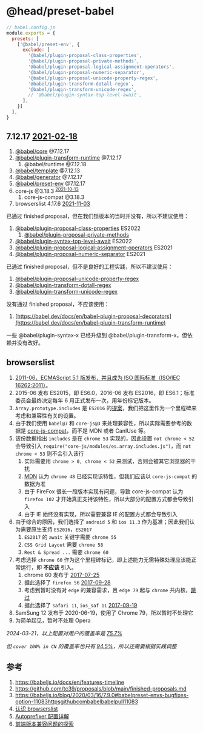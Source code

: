 @head/preset-babel
==

```javascript
// babel.config.js
module.exports = {
  presets: [
    ['@babel/preset-env', {
      exclude: [
        '@babel/plugin-proposal-class-properties',
        '@babel/plugin-proposal-private-methods',
        '@babel/plugin-proposal-logical-assignment-operators',
        '@babel/plugin-proposal-numeric-separator',
        '@babel/plugin-proposal-unicode-property-regex',
        '@babel/plugin-transform-dotall-regex',
        '@babel/plugin-transform-unicode-regex',
        // '@babel/plugin-syntax-top-level-await',
      ],
    }]
  ],
}
```

7.12.17 [2021-02-18](https://github.com/babel/babel/releases?page=9)
--

1. [@babel/core](https://babel.dev/docs/en/babel-core) @7.12.17
2. [@babel/plugin-transform-runtime](https://babel.dev/docs/en/babel-plugin-transform-runtime) @7.12.17
    1. @babel/runtime @7.12.18
3. [@babel/template](https://babel.dev/docs/en/babel-template) @7.12.13
4. [@babel/generator](https://babel.dev/docs/en/babel-generator) @7.12.17
5. [@babel/preset-env](https://babeljs.io/docs/en/babel-preset-env) @7.12.17
6. core-js @3.18.3 <sup>[2021-10-13](https://github.com/zloirock/core-js/releases?page=4)</sup>
    1. core-js-compat @3.18.3
7. browserslist 4.17.6 [2021-11-03](https://github.com/browserslist/browserslist/tags?after=4.20.0)

已通过 finished proposal，但在我们锁版本的当时并没有，所以不建议使用：

1. [@babel/plugin-proposal-class-properties](https://babel.dev/docs/en/babel-plugin-proposal-class-properties) ES2022
    1. [@babel/plugin-proposal-private-methods](https://babel.dev/docs/en/babel-plugin-proposal-private-methods)
2. [@babel/plugin-syntax-top-level-await](https://babel.dev/docs/en/babel-plugin-syntax-top-level-await) ES2022
3. [@babel/plugin-proposal-logical-assignment-operators](https://babel.dev/docs/en/babel-plugin-proposal-logical-assignment-operators) ES2021
4. [@babel/plugin-proposal-numeric-separator](https://babel.dev/docs/en/babel-plugin-proposal-numeric-separator) ES2021

已通过 finished proposal，但不是良好的工程实践，所以不建议使用：

1. [@babel/plugin-proposal-unicode-property-regex](https://babel.dev/docs/en/babel-plugin-proposal-unicode-property-regex)
2. [@babel/plugin-transform-dotall-regex](https://babel.dev/docs/en/babel-plugin-transform-dotall-regex)
3. [@babel/plugin-transform-unicode-regex](https://babel.dev/docs/en/babel-plugin-transform-unicode-regex)

没有通过 finished proposal，不应该使用：

1. [https://babel.dev/docs/en/babel-plugin-proposal-decorators](https://babel.dev/docs/en/babel-plugin-transform-runtime)

一些 @babel/plugin-syntax-x 已经升级到 @babel/plugin-transform-x，但依赖并没有改好。

browserslist
--

1. [2011-06，ECMAScript 5.1 版发布，并且成为 ISO 国际标准（ISO/IEC 16262:2011）](https://es6.ruanyifeng.com/#docs/intro#ECMAScript-%E7%9A%84%E5%8E%86%E5%8F%B2)。
2. 2015-06 发布 ES2015，即 ES6.0，2016-06 发布 ES2016，即 ES6.1；标准委员会最终决定每年 6 月正式发布一次，用年份标记版本。
3. `Array.prototype.includes` 是 `ES2016` 的[提案](https://github.com/tc39/proposals/blob/main/finished-proposals.md)，我们把这里作为一个里程碑来考虑和兼容性有关的设置。
4. 由于我们使用 `babel@7` 和 `core-js@3` 来处理兼容性，所以实际需要参考的数据是 [core-js-compat](http://zloirock.github.io/core-js/compat/)，而不是 MDN 或者 CanIUse 等。
5. 该份数据指出 `includes` 是在 `chrome 53` 实现的，因此设置 `not chrome < 52` 会导致引入 `require("core-js/modules/es.array.includes.js")`，而 `not chrome < 53` 则不会引入该行
    1. 实际需要用 `chrome > 0, chrome < 52` 来测试，否则会被其它浏览器的干扰
    2. [MDN](https://developer.mozilla.org/en-US/docs/Web/JavaScript/Reference/Global_Objects/Array/includes#browser_compatibility) 认为 `chrome 48` 已经实现该特性，但我们应该以 `core-js-compat` 的数据为准
    3. 由于 FireFox 很长一段版本实现有问题，导致 core-js-compat 认为 `firefox 102` 才开始真正支持该特性，所以大部分的配置方式都会导致引入
    4. 由于 IE 始终没有实现，所以需要兼容 IE 的配置方式都会导致引入
6. 由于综合的原因，我们选择了 `android 5` 和 `ios 11.3` 作为基准；因此我们认为需要原生支持 `ES2016`，`ES2017`
    1. `ES2017` 的 `await` 关键字需要 `chrome 55`
    2. `CSS Grid Layout` 需要 `chrome 58`
    3. `Rest & Spread ...` 需要 `chrome 60`
7. 考虑选择 `chrome 60` 作为这个里程碑标记，即上述能力无需特殊处理应该能正常运行，即 **不应该** 引入。
    1. chrome 60 发布于 [2017-07-25](https://en.wikipedia.org/wiki/Google_Chrome_version_history)
    2. 据此选择了 `firefox 56` [2017-09-28](https://en.wikipedia.org/wiki/Firefox_version_history)
    3. 考虑到暂时没有对 `edge` 的兼容需求，且 `edge 79` 起与 `chrome` 共内核，[跳过](https://en.wikipedia.org/wiki/Microsoft_Edge#Edge_Legacy_release_history)
    4. 据此选择了 `safari 11`, `ios_saf 11` [2017-09-19](https://en.wikipedia.org/wiki/Safari_(web_browser))
8. SamSung 12 发布于 2020-06-19，使用了 Chrome 79，所以暂时不处理它
9. 为简单起见，暂时不处理 Opera

*2024-03-21，以上配置对用户的覆盖率是 [75.7%](https://browsersl.ist/#q=cover+99%25+in+CN%0Anot+ie+%3E+0%0Anot+opera+%3E+0%0Anot+op_mob+%3E+0%0Anot+chrome+%3C+5260%0Anot+edge+%3C+79%0Anot+firefox+%3C+56%0Anot+safari+%3C+11%0Anot+ios_saf+%3C+11%0Anot+android+%3C+5%0A&region=CN)*

*但 `cover 100% in CN` 的覆盖率也只有 [94.5%](https://browsersl.ist/#q=cover+99%25+in+CN&region=CN)，所以还需要根据实践调整*

参考
--

1. https://babeljs.io/docs/en/features-timeline
2. https://github.com/tc39/proposals/blob/main/finished-proposals.md
3. https://babeljs.io/blog/2020/03/16/7.9.0#babelpreset-envs-bugfixes-option-11083httpsgithubcombabelbabelpull11083
4. [认识 browserslist](https://segmentfault.com/a/1190000042212344)
5. [Autoprefixer 配置详解](https://segmentfault.com/a/1190000023960072)
6. [前端版本兼容问题的探索](https://supercodepower.com/fontend-target)
